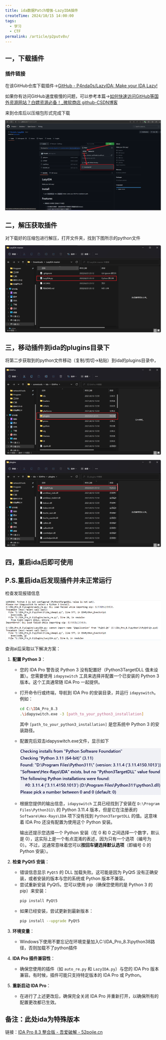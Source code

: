 ```yaml
---
title: ida数据Patch增强-LazyIDA插件
createTime: 2024/10/15 14:00:00
tags:
  - 学习
  - CTF
permalink: /article/p2putv8v/
---
```


## 一，下载插件

### 插件链接

在该GitHub仓库下载插件->[GitHub - P4nda0s/LazyIDA: Make your IDA Lazy!](https://github.com/P4nda0s/LazyIDA)

如果你有访问GitHub速度极慢的问题，可以参考本篇->[如何快速访问GitHub等国外资源网站？白嫖资源必备！_微软商店 github-CSDN博客](https://blog.csdn.net/liKeQing1027520/article/details/135915512)

来到仓库后以压缩包形式完成下载

![](./assets/27c43c4041fccefbce9b5e789fdb4335.png)


## 二，解压获取插件

对下载好的压缩包进行解压，打开文件夹，找到下图所示的python文件

![](./assets/8d1f2b467d95050ed1a8ac1c525bef4e.png)


## 三，移动插件到ida的plugins目录下

将第二步获取到的python文件移动（复制/剪切->粘贴）到ida的plugins目录中，

![](./assets/db44cb14c6aae7ea76cf2ad44c4f8b6b.png)

![](./assets/de5a53c26e18bff36f74667c3949fd5e.png)

## 四，重启ida后即可使用

## P.S.重启ida后发现插件并未正常运行

检查发现报错信息

![PixPin_2024-10-15_14-24-48](assets/PixPin_2024-10-15_14-24-48-1728975720634.png)

查询ai后采取以下解决方案：

1. **配置 Python 3**：
   - 您的 IDA Pro 警告说 Python 3 没有配置好（Python3TargetDLL 值未设置）。您需要使用 `idapyswitch` 工具来选择并配置一个已安装的 Python 3 版本。这个工具通常随 IDA Pro 一起提供。

   - 打开命令行或终端，导航到 IDA Pro 的安装目录，并运行 `idapyswitch`。例如：

     ```bash
     cd C:\IDA_Pro_8.3
     .\idapyswitch.exe -3 [path_to_your_python3_installation]
     ```

     其中 `[path_to_your_python3_installation]` 是您系统中 Python 3 的安装路径。

   - 配置完后双击idapyswitch.exe文件，显示如下

     ![1728975963716](assets/1728975963716.png)

   - 根据您提供的输出信息，`idapyswitch` 工具已经找到了安装在 `D:\Program Files\Python311\` 的 Python 3.11.4 版本，但是它在注册表的 `Software\Hex-Rays\IDA` 项下没有找到 `Python3TargetDLL` 的值。这意味着 IDA Pro 还没有配置为使用这个 Python 安装。

     输出还提示您选择一个 Python 安装（在 0 和 0 之间选择一个数字，默认是 0），这实际上是一个有点混淆的表述，因为只有一个选项（编号为 0）。不过，这通常意味着您可以**按回车键选择默认选项**（即编号 0 的 Python 安装）。

2. **检查 PyQt5 安装**：
   - 错误信息显示 `PyQt5` 的 DLL 加载失败。这可能是因为 PyQt5 没有正确安装，或者安装的版本与您的系统或 Python 版本不兼容。
   - 尝试重新安装 PyQt5。您可以使用 pip（确保您使用的是 Python 3 的 pip）来安装：
     ```bash
     pip install PyQt5
     ```
   - 如果已经安装，尝试更新到最新版本：
     ```bash
     pip install --upgrade PyQt5
     ```

3. **环境变量**：
   - Windows下使用不要忘记在环境变量加入C:\IDA_Pro_8.3\python38路径，否则加载不了python插件 

4. **IDA Pro 插件兼容性**：
   - 确保您使用的插件（如 `auto_re.py` 和 `LazyIDA.py`）与您的 IDA Pro 版本兼容。有时候，插件可能只支持特定版本的 IDA Pro 或 Python。

5. **重新启动 IDA Pro**：
   - 在进行了上述更改后，确保完全关闭 IDA Pro 并重新打开，以确保所有的配置更改都已生效。

## 备注：此处ida为特殊版本

链接：[IDA Pro 8.3 整合版 - 吾爱破解 - 52pojie.cn](https://www.52pojie.cn/thread-1861590-1-1.html) 